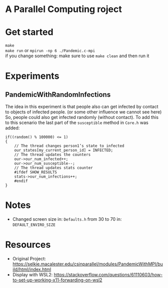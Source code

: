 # A Parallel Computing roject

# Get started
`make`<br>
`make run` or `mpirun -np 6 ./Pandemic.c-mpi` <br>
if you change something: make sure to use `make clean` and then run it

# Experiments
## PandemicWithRandomInfections 
The idea in this experiment is that people also can get infected by contact to objects of infected people. (or some other influence we cannot see here) So, people could also get infected randomly (without contact).
To add this to this scenario the last part of the `susceptible` method in `Core.h` was added:
```
if((random() % 100000) <= 1) 
{
    // The thread changes person1’s state to infected
    our_states[my_current_person_id] = INFECTED;
    // The thread updates the counters
    our->our_num_infected++;
    our->our_num_susceptible--;
    // The thread updates stats counter
    #ifdef SHOW_RESULTS
    stats->our_num_infections++;
    #endif
}
```


# Notes
- Changed screen size in: `Defaults.h` from 30 to 70 in: `DEFAULT_ENVIRO_SIZE`


# Resources
- Original Project: https://selkie.macalester.edu/csinparallel/modules/PandemicWithMPI/build/html/index.html
- Display with WSL2: https://stackoverflow.com/questions/61110603/how-to-set-up-working-x11-forwarding-on-wsl2

